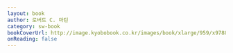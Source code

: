 ```yaml
---
layout: book
author: 로버트 C. 마틴
category: sw-book
bookCoverUrl: http://image.kyobobook.co.kr/images/book/xlarge/959/x9788966260959.jpg
onReading: false
---
```

